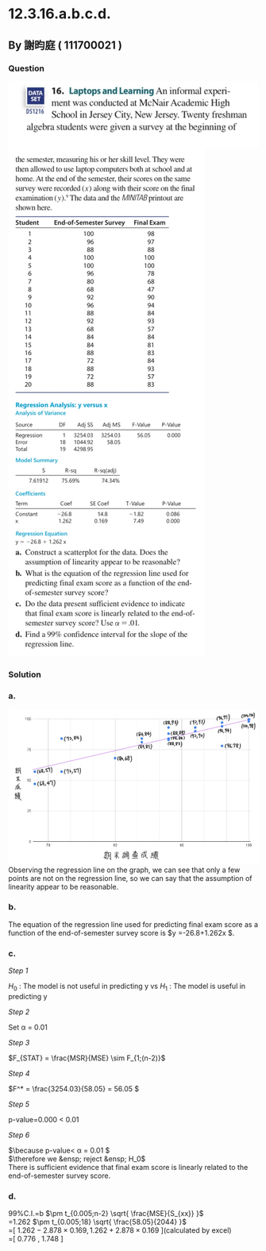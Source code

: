 # 12.3.16.a.b.c.d.

## By 謝昀庭 ( 111700021 )

### Question

![圖1](https://github.com/HWTeng-Course/202402-Statistics/blob/main/Images/IMG_0577.jpg)
![圖2](https://github.com/HWTeng-Course/202402-Statistics/blob/main/Images/IMG_0577%20(1).jpg)

### Solution 
### a.
![圖表1](https://github.com/HWTeng-Course/202402-Statistics/blob/main/Images/chart%20(1).jpg)
Observing the regression line on the graph, we can see that only a few points are not on the regression line, so we can say that the assumption of linearity appear to be reasonable.
### b.
The equation of the regression line used for predicting final exam score as a function of the end-of-semester survey score is $y =-26.8+1.262x $.
### c.
*Step 1*

$H_0$ : The model is not useful in predicting y vs $H_1$ : The model is useful in predicting y

*Step 2*

Set α = 0.01

*Step 3*

$F_{STAT} = \frac{MSR}{MSE}  \sim  F_{1;(n-2)}$

*Step 4*

$F^* = \frac{3254.03}{58.05} = 56.05 $

*Step 5*

p-value=0.000 < 0.01

*Step 6*

$\because p-value< α = 0.01 $<br>
$\therefore we &ensp; reject &ensp; H_0$<br>
There is sufficient evidence that final exam score is linearly related to the end-of-semester survey score. 

### d.
99%C.I.=b $\pm t_{0.005;n-2} \sqrt{ \frac{MSE}{S_{xx}} }$<br>
=1.262 $\pm t_{0.005;18} \sqrt{ \frac{58.05}{2044} }$<br>
=[ $1.262-2.878 \times 0.169 , 1.262+2.878 \times 0.169$ ](calculated by excel)<br>
=[ 0.776 , 1.748 ]<br>

